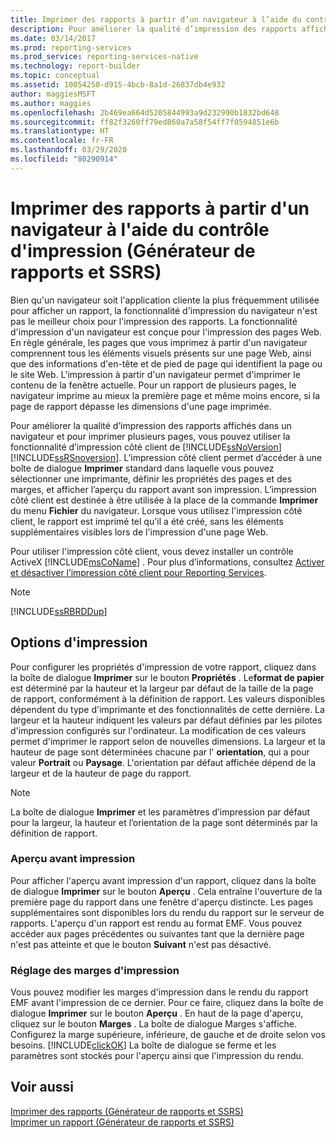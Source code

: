 ```yaml
---
title: Imprimer des rapports à partir d’un navigateur à l’aide du contrôle d’impression (Générateur de rapports) | Microsoft Docs
description: Pour améliorer la qualité d’impression des rapports affichés dans un navigateur, et pour imprimer plusieurs pages, utilisez les fonctionnalités d’impression côté client de SQL Server Reporting Services.
ms.date: 03/14/2017
ms.prod: reporting-services
ms.prod_service: reporting-services-native
ms.technology: report-builder
ms.topic: conceptual
ms.assetid: 10054250-d915-4bcb-8a1d-26837db4e932
author: maggiesMSFT
ms.author: maggies
ms.openlocfilehash: 2b469ea664d5205844993a9d232990b1832bd648
ms.sourcegitcommit: ff82f3260ff79ed860a7a58f54ff7f0594851e6b
ms.translationtype: HT
ms.contentlocale: fr-FR
ms.lasthandoff: 03/29/2020
ms.locfileid: "80290914"
---
```

# <a name="print-reports-from-a-browser-with-the-print-control-report-builder-and-ssrs"></a>Imprimer des rapports à partir d'un navigateur à l'aide du contrôle d'impression (Générateur de rapports et SSRS)
  Bien qu'un navigateur soit l'application cliente la plus fréquemment utilisée pour afficher un rapport, la fonctionnalité d'impression du navigateur n'est pas le meilleur choix pour l'impression des rapports. La fonctionnalité d'impression d'un navigateur est conçue pour l'impression des pages Web. En règle générale, les pages que vous imprimez à partir d'un navigateur comprennent tous les éléments visuels présents sur une page Web, ainsi que des informations d'en-tête et de pied de page qui identifient la page ou le site Web. L'impression à partir d'un navigateur permet d'imprimer le contenu de la fenêtre actuelle. Pour un rapport de plusieurs pages, le navigateur imprime au mieux la première page et même moins encore, si la page de rapport dépasse les dimensions d'une page imprimée.  
  
 Pour améliorer la qualité d’impression des rapports affichés dans un navigateur et pour imprimer plusieurs pages, vous pouvez utiliser la fonctionnalité d’impression côté client de [!INCLUDE[ssNoVersion](../../includes/ssnoversion-md.md)] [!INCLUDE[ssRSnoversion](../../includes/ssrsnoversion-md.md)]. L’impression côté client permet d’accéder à une boîte de dialogue **Imprimer** standard dans laquelle vous pouvez sélectionner une imprimante, définir les propriétés des pages et des marges, et afficher l’aperçu du rapport avant son impression. L’impression côté client est destinée à être utilisée à la place de la commande **Imprimer** du menu **Fichier** du navigateur. Lorsque vous utilisez l'impression côté client, le rapport est imprimé tel qu'il a été créé, sans les éléments supplémentaires visibles lors de l'impression d'une page Web.  
  
 Pour utiliser l'impression côté client, vous devez installer un contrôle ActiveX [!INCLUDE[msCoName](../../includes/msconame-md.md)] . Pour plus d’informations, consultez [Activer et désactiver l’impression côté client pour Reporting Services](../../reporting-services/report-server/enable-and-disable-client-side-printing-for-reporting-services.md).  
  
> [!NOTE]  
>  [!INCLUDE[ssRBRDDup](../../includes/ssrbrddup-md.md)]  
  
## <a name="print-options"></a>Options d'impression  
 Pour configurer les propriétés d'impression de votre rapport, cliquez dans la boîte de dialogue **Imprimer** sur le bouton **Propriétés** . Le**format de papier** est déterminé par la hauteur et la largeur par défaut de la taille de la page de rapport, conformément à la définition de rapport. Les valeurs disponibles dépendent du type d'imprimante et des fonctionnalités de cette dernière. La largeur et la hauteur indiquent les valeurs par défaut définies par les pilotes d'impression configurés sur l'ordinateur. La modification de ces valeurs permet d'imprimer le rapport selon de nouvelles dimensions. La largeur et la hauteur de page sont déterminées chacune par l' **orientation**, qui a pour valeur **Portrait** ou **Paysage**. L'orientation par défaut affichée dépend de la largeur et de la hauteur de page du rapport.  
  
> [!NOTE]  
>  La boîte de dialogue **Imprimer** et les paramètres d’impression par défaut pour la largeur, la hauteur et l’orientation de la page sont déterminés par la définition de rapport.  
  
### <a name="print-preview"></a>Aperçu avant impression  
 Pour afficher l'aperçu avant impression d'un rapport, cliquez dans la boîte de dialogue **Imprimer** sur le bouton **Aperçu** . Cela entraîne l'ouverture de la première page du rapport dans une fenêtre d'aperçu distincte. Les pages supplémentaires sont disponibles lors du rendu du rapport sur le serveur de rapports. L'aperçu d'un rapport est rendu au format EMF. Vous pouvez accéder aux pages précédentes ou suivantes tant que la dernière page n'est pas atteinte et que le bouton **Suivant** n'est pas désactivé.  
  
### <a name="adjusting-print-margins"></a>Réglage des marges d'impression  
 Vous pouvez modifier les marges d'impression dans le rendu du rapport EMF avant l'impression de ce dernier. Pour ce faire, cliquez dans la boîte de dialogue **Imprimer** sur le bouton **Aperçu** . En haut de la page d'aperçu, cliquez sur le bouton **Marges** . La boîte de dialogue Marges s'affiche. Configurez la marge supérieure, inférieure, de gauche et de droite selon vos besoins. [!INCLUDE[clickOK](../../includes/clickok-md.md)] La boîte de dialogue se ferme et les paramètres sont stockés pour l'aperçu ainsi que l'impression du rendu.  
  
## <a name="see-also"></a>Voir aussi  
 [Imprimer des rapports &#40;Générateur de rapports et SSRS&#41;](../../reporting-services/report-builder/print-reports-report-builder-and-ssrs.md)   
 [Imprimer un rapport &#40;Générateur de rapports et SSRS&#41;](../../reporting-services/report-builder/print-a-report-report-builder-and-ssrs.md)  
  
  
